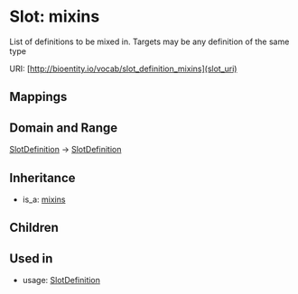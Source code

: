 # Slot: mixins


List of definitions to be mixed in. Targets may be any definition of the same type

URI: [http://bioentity.io/vocab/slot_definition_mixins](slot_uri)
## Mappings

## Domain and Range

[SlotDefinition](SlotDefinition.md) -> [SlotDefinition](SlotDefinition.md)
## Inheritance

 *  is_a: [mixins](mixins.md)
## Children

## Used in

 *  usage: [SlotDefinition](SlotDefinition.md)
